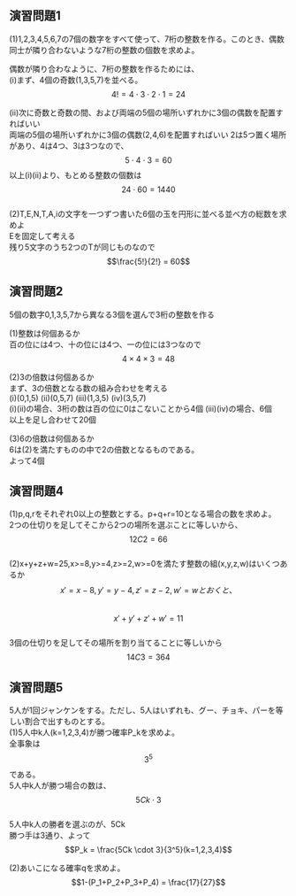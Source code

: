 ## 演習問題1  
(1)1,2,3,4,5,6,7の7個の数字をすべて使って、7桁の整数を作る。このとき、偶数同士が隣り合わないような7桁の整数の個数を求めよ。  

偶数が隣り合わなように、7桁の整数を作るためには、  
(i)まず、4個の奇数(1,3,5,7)を並べる。  
$$4! = 4 \cdot 3 \cdot 2 \cdot 1 = 24$$  

(ii)次に奇数と奇数の間、および両端の5個の場所いずれかに3個の偶数を配置すればいい  
両端の5個の場所いずれかに3個の偶数(2,4,6)を配置すればいい
2は5つ置く場所があり、4は4つ、3は3つなので、  
$$5 \cdot 4 \cdot 3 = 60$$
以上(i)(ii)より、もとめる整数の個数は  
$$24 \cdot 60 = 1440$$  
(2)T,E,N,T,A,iの文字を一つずつ書いた6個の玉を円形に並べる並べ方の総数を求めよ  
Eを固定して考える  
残り5文字のうち2つのTが同じものなので  
$$\frac{5!}{2!} = 60$$

## 演習問題2
5個の数字0,1,3,5,7から異なる3個を選んで3桁の整数を作る  

(1)整数は何個あるか  
百の位には4つ、十の位には4つ、一の位には3つなので  
$$4 \times 4 \times 3 = 48$$  

(2)3の倍数は何個あるか  
まず、3の倍数となる数の組み合わせを考える  
(i)(0,1,5) (ii)(0,5,7) (iii)(1,3,5) (iv)(3,5,7)  
(i)(ii)の場合、3桁の数は百の位に0はこないことから4個
(iii)(iv)の場合、6個　　
以上を足し合わせて20個  

(3)6の倍数は何個あるか  
6は(2)を満たすものの中で2の倍数となるものである。  
よって4個  

## 演習問題4  
(1)p,q,rをそれぞれ0以上の整数とする。p+q+r=10となる場合の数を求めよ。  
2つの仕切りを足してそこから2つの場所を選ぶことに等しいから、  
$$12C2 = 66$$  
(2)x+y+z+w=25,x>=8,y>=4,z>=2,w>=0を満たす整数の組(x,y,z,w)はいくつあるか  
$$x'=x-8,y'=y-4,z'=z-2,w'=wとおくと、$$  
$$x'+y'+z'+w'=11$$  
3個の仕切りを足してその場所を割り当てることに等しいから  
$$14C3 = 364$$    

## 演習問題5  
5人が1回ジャンケンをする。ただし、5人はいずれも、グー、チョキ、パーを等しい割合で出すものとする。  
(1)5人中k人(k=1,2,3,4)が勝つ確率P_kを求めよ。  
全事象は$$3^5$$である。  
5人中k人が勝つ場合の数は、$$5Ck \cdot 3$$  
5人中k人の勝者を選ぶのが、5Ck  
勝つ手は3通り、よって  
$$P_k = \frac{5Ck \cdot 3}{3^5}(k=1,2,3,4)$$  

(2)あいこになる確率qを求めよ。  
$$1-(P_1+P_2+P_3+P_4) = \frac{17}{27}$$

